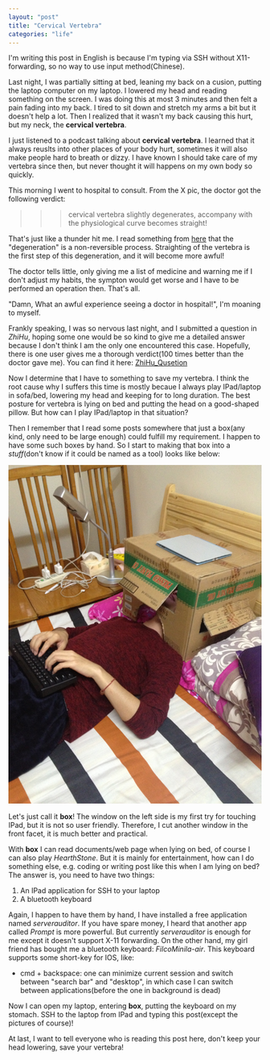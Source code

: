 ```yaml
---
layout: "post"
title: "Cervical Vertebra"
categories: "life"
---
```


<!--more-->

I'm writing this post in English is because I'm typing via SSH without X11-forwarding, so no way to use input method(Chinese).

Last night, I was partially sitting at bed, leaning my back on a cusion, putting the laptop computer on my laptop. I lowered my head and reading something on the screen. I was doing this at most 3 minutes and then felt a pain fading into my back. I tired to sit down and stretch my arms a bit but it doesn't help a lot. Then I realized that it wasn't my back causing this hurt, but my neck, the **cervical vertebra**.

I just listened to a podcast talking about **cervical vertebra**. I learned that it always reuslts into other places of your body hurt, sometimes it will also make people hard to breath or dizzy. I have known I should take care of my vertebra since then, but never thought it will happens on my own body so quickly.

This morning I went to hospital to consult. From the X pic, the doctor got the following verdict:

>>> cervical vertebra slightly degenerates, accompany with the physiological curve becomes straight!

That's just like a thunder hit me. I read something from [here](https://www.zhihu.com/question/19562063) that the "degeneration" is a non-reversible process. Straighting of the vertebra is the first step of this degeneration, and it will become more awful!

The doctor tells little, only giving me a list of medicine and warning me if I don't adjust my habits, the sympton would get worse and I have to be performed an operation then. That's all.

"Damn, What an awful experience seeing a doctor in hospital!", I'm moaning to myself. 

Frankly speaking, I was so nervous last night, and I submitted a question in _ZhiHu_, hoping some one would be so kind to give me a detailed answer because I don't think I am the only one encountered this case. Hopefully, there is one user gives me a thorough verdict(100 times better than the doctor gave me). You can find it here: [ZhiHu_Qusetion](https://www.zhihu.com/question/46571757?from=profile_question_card)

Now I determine that I have to something to save my vertebra. I think the root cause why I suffers this time is mostly becaue I always play IPad/laptop in sofa/bed, lowering my head and keeping for to long duration. The best posture for vertebra is lying on bed and putting the head on a good-shaped pillow. But how can I play IPad/laptop in that situation?

Then I remember that I read some posts somewhere that just a box(any kind, only need to be large enough) could fulfill my requirement. I happen to have some such boxes by hand. So I start to making that box into a _stuff_(don't know if it could be named as a tool) looks like below:

![box](/images/vertebra/IMG_3079.JPG)

Let's just call it **box**! The window on the left side is my first try for touching IPad, but it is not so user friendly. Therefore, I cut another window in the front facet, it is much better and practical.

With **box** I can read documents/web page when lying on bed, of course I can also play _HearthStone_. But it is mainly for entertainment, how can I do something else, e.g. coding or writing post like this when I am lying on bed? The answer is, you need to have two things:

1. An IPad application for SSH to your laptop
2. A bluetooth keyboard

Again, I happen to have them by hand, I have installed a free application named _serverauditor_. If you have spare money, I heard that another app called _Prompt_ is more powerful. But currently _serverauditor_ is enough for me except it doesn't support X-11 forwarding. On the other hand, my girl friend has bought me a bluetooth keyboard: _FilcoMinila-air_. This keyboard supports some short-key for IOS, like:

* cmd + backspace: one can minimize current session and switch between "search bar" and "desktop", in which case I can switch between applications(before the one in background is dead)

Now I can open my laptop, entering **box**, putting the keyboard on my stomach. SSH to the laptop from IPad and typing this post(except the pictures of course)!

At last, I want to tell everyone who is reading this post here, don't keep your head lowering, save your vertebra!

